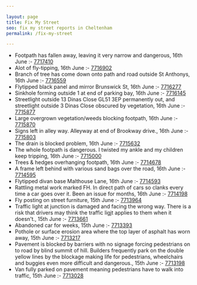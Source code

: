 ```yaml
---

layout: page
title: Fix My Street
seo: fix my street reports in Cheltenham
permalink: /fix-my-street

---
```


<!-- fix_marker starts -->

- Footpath has fallen away, leaving it very narrow and dangerous, 16th June :- [7717410](https://www.fixmystreet.com/report/7717410)
- Alot of fly-tipping, 16th June :- [7716902](https://www.fixmystreet.com/report/7716902)
- Branch of tree has come down onto path and road outside St Anthonys, 16th June :- [7716559](https://www.fixmystreet.com/report/7716559)
- Flytipped black panel and mirror Brunswick St, 16th June :- [7716277](https://www.fixmystreet.com/report/7716277)
- Sinkhole forming outside 1 at end of parking bay, 16th June :- [7716145](https://www.fixmystreet.com/report/7716145)
- Streetlight outside 13 Dinas Close GL51 3EP permanently out, and streetlight outside 3 Dinas Close obscured by vegetation, 16th June :- [7715877](https://www.fixmystreet.com/report/7715877)
- Large overgrown vegetation/weeds blocking footpath, 16th June :- [7715870](https://www.fixmystreet.com/report/7715870)
- Signs left in alley way. Alleyway at end of Brookway drive., 16th June :- [7715803](https://www.fixmystreet.com/report/7715803)
- The drain is blocked problem, 16th June :- [7715632](https://www.fixmystreet.com/report/7715632)
- The whole footpath is dangerous. I twisted my ankle and my children keep tripping, 16th June :- [7715000](https://www.fixmystreet.com/report/7715000)
- Trees & hedges overhanging footpath, 16th June :- [7714678](https://www.fixmystreet.com/report/7714678)
- A frame left behind with various sand bags over the road, 16th June :- [7714595](https://www.fixmystreet.com/report/7714595)
- Flytipped divan base Malthouse Lane, 16th June :- [7714593](https://www.fixmystreet.com/report/7714593)
- Rattling metal work marked FH. In direct path of cars so clanks every time a car goes over it. Been an issue for months, 16th June :- [7714198](https://www.fixmystreet.com/report/7714198)
- Fly posting on street furniture, 15th June :- [7713964](https://www.fixmystreet.com/report/7713964)
- Traffic light at junction is damaged and facing the wrong way. There is a risk that drivers may think the traffic ligjt applies to them when it doesn't., 15th June :- [7713661](https://www.fixmystreet.com/report/7713661)
- Abandoned car for weeks, 15th June :- [7713393](https://www.fixmystreet.com/report/7713393)
- Pothole or surface erosion area where the top layer of asphalt has worn away, 15th June :- [7713217](https://www.fixmystreet.com/report/7713217)
- Pavement is blocked by barriers with no signage forcing pedestrians on to road by blind summit of hill. Builders frequently park on the double yellow lines by the blockage making life for pedestrians, wheelchairs and buggies even more difficult and dangerous., 15th June :- [7713198](https://www.fixmystreet.com/report/7713198)
- Van fully parked on pavement meaning pedestrians have to walk into traffic, 15th June :- [7713028](https://www.fixmystreet.com/report/7713028)

<!-- fix_marker ends -->